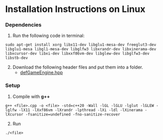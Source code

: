 # Installation Instructions on Linux
### Dependencies

1. Run the following code in terminal:
```console
sudo apt-get install xorg libx11-dev libglu1-mesa-dev freeglut3-dev libglu1-mesa libgl1-mesa-dev libglfw3 libxrandr-dev libxinerama-dev libxcursor-dev libxi-dev libxxf86vm-dev libglew-dev libglfw3-dev libstb-dev
```

2. Download the following header files and put them into a folder.
    - [defGameEngine.hpp](https://raw.githubusercontent.com/defini7/defGameEngine/master/defGameEngine.hpp)

### Setup

1. Compile with **g++**
```console
g++ <file>.cpp -o <file> -std=c++20 -Wall -lGL -lGLU -lglut -lGLEW -lglfw -lX11 -lXxf86vm -lXrandr -lpthread -lXi -ldl -lXinerama -lXcursor -fsanitize=undefined -fno-sanitize-recover
```

2. Run
```console
./<file>
```